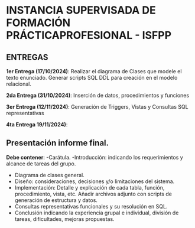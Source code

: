 # INSTANCIA SUPERVISADA DE FORMACIÓN PRÁCTICAPROFESIONAL - ISFPP

## ENTREGAS

**1er Entrega (17/10/2024)**:
Realizar el diagrama de Clases que modele el texto enunciado.
Generar scripts SQL DDL para creación en el modelo relacional.

**2da Entrega (31/10/2024)**:
Inserción de datos, procedimientos y funciones

**3er Entrega (12/11/2024)**:
Generación de Triggers, Vistas y Consultas SQL representativas

**4ta Entrega 19/11/2024)**:

## Presentación informe final. 
**Debe contener**:
-Carátula.
-Introducción: indicando los requerimientos y alcance de tareas del grupo.
- Diagrama de clases general.
- Diseño: consideraciones, decisiones y/o limitaciones del sistema.
- Implementación: Detalle y explicación de cada tabla, función, procedimiento,
vista, etc. Añadir archivos adjunto con scripts de generación de estructura y
datos.
- Consultas representativas funcionales y su resolución en SQL.
- Conclusión indicando la experiencia grupal e individual, división de tareas,
dificultades, mejoras propuestas.
